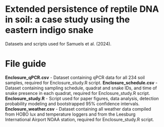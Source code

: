 # Extended persistence of reptile DNA in soil: a case study using the eastern indigo snake
Datasets and scripts used for Samuels et al. (2024).

# File guide

**Enclosure_qPCR.csv** - Dataset containing qPCR data for all 234 soil samples, required for Enclosure_study.R script.
**Enclosure_schedule.csv** - Dataset containing sampling schedule, quadrat and snake IDs, and time of snake presence in each quadrat, required for Enclosure_study.R script.
**Enclosure_study.R** - Script used for paper figures, data analysis, detection probability modeling and bootstrapped 95% confidence intervals. 
**Enclosure_weather.csv** - Dataset containing all weather data compiled from HOBO lux and temperature loggers and from the Leesburg International Airport NOAA station, required for Enclosure_study.R script.
